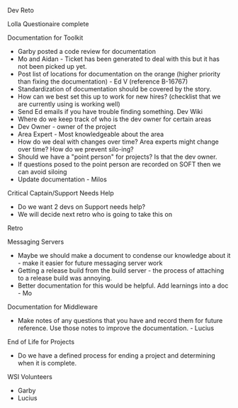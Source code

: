 Dev Reto

Lolla Questionaire complete

Documentation for Toolkit
- Garby posted a code review for documentation
- Mo and Aidan - Ticket has been generated to deal with this but it has not been picked up yet.
- Post list of locations for documentation on the orange (higher priority than fixing the documentation) - Ed V (reference B-16767)
- Standardization of documentation should be covered by the story.
- How can we best set this up to work for new hires? (checklist that we are currently using is working well)
- Send Ed emails if you have trouble finding something. 
Dev Wiki
- Where do we keep track of who is the dev owner for certain areas
- Dev Owner - owner of the project
- Area Expert - Most knowledgeable about the area
- How do we deal with changes over time? Area experts might change over time? How do we prevent silo-ing?
- Should we have a "point person" for projects? Is that the dev owner.
- If questions posed to the point person are recorded on SOFT then we can avoid siloing 
- Update documentation - Milos

Critical Captain/Support Needs Help
- Do we want 2 devs on Support needs help?
- We will decide next retro who is going to take this on

Retro

Messaging Servers 
- Maybe we should make a document to condense our knowledge about it - make it easier for future messaging server work
- Getting a release build from the build server - the process of attaching to a release build was annoying. 
- Better documentation for this would be helpful. Add learnings into a doc - Mo

Documentation for Middleware
- Make notes of any questions that you have and record them for future reference. Use those notes to improve the documentation. - Lucius

End of Life for Projects
- Do we have a defined process for ending a project and determining when it is complete.

WSI Volunteers
- Garby
- Lucius
